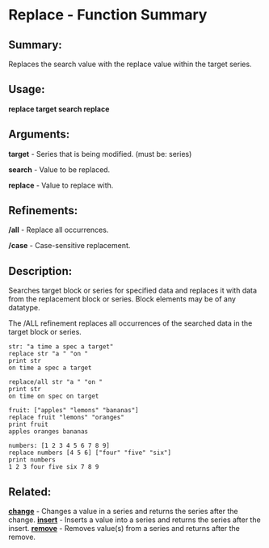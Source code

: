 # Replace - Function Summary

## Summary:

Replaces the search value with the replace value within the target series.

## Usage:

**replace target search replace**

## Arguments:

**target** - Series that is being modified. (must be: series)

**search** - Value to be replaced.

**replace** - Value to replace with.

## Refinements:

**/all** - Replace all occurrences.

**/case** - Case-sensitive replacement.

## Description:

Searches target block or series for specified data and replaces it with data from the replacement block or series. Block elements may be of any datatype.

The /ALL refinement replaces all occurrences of the searched data in the target block or series.

```
str: "a time a spec a target"
replace str "a " "on "
print str
on time a spec a target
```

```
replace/all str "a " "on "
print str
on time on spec on target
```

```
fruit: ["apples" "lemons" "bananas"]
replace fruit "lemons" "oranges"
print fruit
apples oranges bananas
```

```
numbers: [1 2 3 4 5 6 7 8 9]
replace numbers [4 5 6] ["four" "five" "six"]
print numbers
1 2 3 four five six 7 8 9
```

## Related:

[**change**](http://www.rebol.com/docs/words/wchange.html) - Changes a value in a series and returns the series after the change.
[**insert**](http://www.rebol.com/docs/words/winsert.html) - Inserts a value into a series and returns the series after the insert.
[**remove**](http://www.rebol.com/docs/words/wremove.html) - Removes value(s) from a series and returns after the remove.